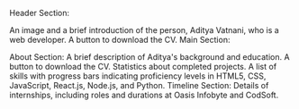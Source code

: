 Header Section:

An image and a brief introduction of the person, Aditya Vatnani, who is a web developer.
A button to download the CV.
Main Section:

About Section:
A brief description of Aditya's background and education.
A button to download the CV.
Statistics about completed projects.
A list of skills with progress bars indicating proficiency levels in HTML5, CSS, JavaScript, React.js, Node.js, and Python.
Timeline Section:
Details of internships, including roles and durations at Oasis Infobyte and CodSoft.


